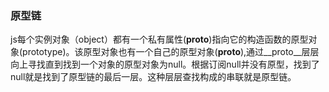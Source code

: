### 原型链
js每个实例对象（object）都有一个私有属性(__proto__)指向它的构造函数的原型对象(prototype)。该原型对象也有一个自己的原型对象(__proto__),通过__proto__层层向上寻找直到找到一个对象的原型对象为null。根据订阅null并没有原型，找到了null就是找到了原型链的最后一层。这种层层查找构成的串联就是原型链。
### 
